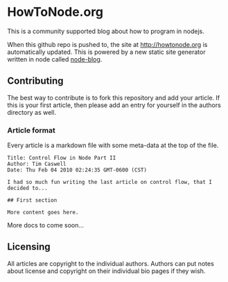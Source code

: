 # HowToNode.org

This is a community supported blog about how to program in nodejs.

When this github repo is pushed to, the site at <http://howtonode.org> is automatically updated.  This is powered by a new static site generator written in node called [node-blog][].

[node-blog]: http://github.com/creationix/node-blog

## Contributing

The best way to contribute is to fork this repository and add your article.  If this is your first article, then please add an entry for yourself in the authors directory as well.

### Article format

Every article is a markdown file with some meta-data at the top of the file.

    Title: Control Flow in Node Part II
    Author: Tim Caswell
    Date: Thu Feb 04 2010 02:24:35 GMT-0600 (CST)

    I had so much fun writing the last article on control flow, that I decided to...

    ## First section

    More content goes here.

More docs to come soon...

## Licensing

All articles are copyright to the individual authors.  Authors can put notes about license and copyright on their individual bio pages if they wish.